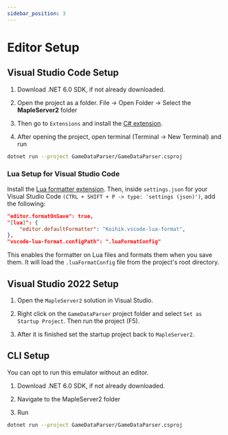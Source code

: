 ```yaml
---
sidebar_position: 3
---
```


# Editor Setup

## Visual Studio Code Setup

1. Download .NET 6.0 SDK, if not already downloaded.

2. Open the project as a folder. File -> Open Folder -> Select the **MapleServer2** folder

3. Then go to `Extensions` and install the [C# extension](https://marketplace.visualstudio.com/items?itemName=ms-dotnettools.csharp).

4. After opening the project, open terminal (Terminal -> New Terminal) and run

```sh
dotnet run --project GameDataParser/GameDataParser.csproj
```

### Lua Setup for Visual Studio Code

Install the [Lua formatter extension](https://marketplace.visualstudio.com/items?itemName=Koihik.vscode-lua-format&ssr=false#overview). Then, inside `settings.json` for your Visual Studio Code `(CTRL + SHIFT + P -> type: 'settings (json)')`, add the following:

```json
"editor.formatOnSave": true,
"[lua]": {
    "editor.defaultFormatter": "Koihik.vscode-lua-format",
},
"vscode-lua-format.configPath": ".luaFormatConfig"
```

This enables the formatter on Lua files and formats them when you save them. It will load the `.luaFormatConfig` file from the project's root directory.

## Visual Studio 2022 Setup

1. Open the `MapleServer2` solution in Visual Studio.

2. Right click on the `GameDataParser` project folder and select `Set as Startup Project`. Then run the project (F5).

3. After it is finished set the startup project back to `MapleServer2`.

## CLI Setup

You can opt to run this emulator without an editor.

1. Download .NET 6.0 SDK, if not already downloaded.

2. Navigate to the MapleServer2 folder

3. Run

```sh
dotnet run --project GameDataParser/GameDataParser.csproj
```
